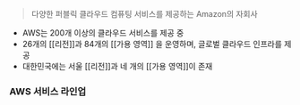 > 다양한 퍼블릭 클라우드 컴퓨팅 서비스를 제공하는 Amazon의 자회사

- AWS는 200개 이상의 클라우드 서비스를 제공 중
- 26개의 [[리전]]과 84개의 [[가용 영역]] 을 운영하며, 글로벌 클라우드 인프라를 제공
- 대한민국에는 서울 [[리전]]과 네 개의 [[가용 영역]]이 존재

### AWS 서비스 라인업
